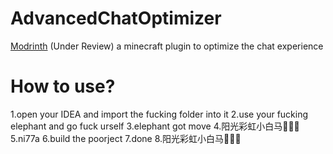# AdvancedChatOptimizer
[Modrinth](https://modrinth.com/plugin/advancedchatoptimizer) (Under Review)
a minecraft plugin to optimize the chat experience
# How to use?
1.open your IDEA and import the fucking folder into it
2.use your fucking elephant and go fuck urself
3.elephant got move
4.阳光彩虹小白马🐎🐎🐎
5.ni77a
6.build the poorject
7.done
8.阳光彩虹小白马🐎🐎🐎
